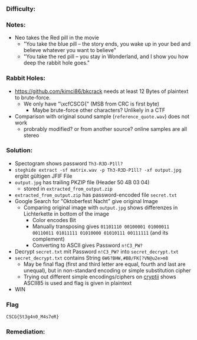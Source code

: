 ### Difficulty:

### Notes:
- Neo takes the Red pill in the movie
	- "You take the blue pill – the story ends, you wake up in your bed and believe whatever you want to believe"
	- "You take the red pill – you stay in Wonderland, and I show you how deep the rabbit hole goes."
	
### Rabbit Holes:
- https://github.com/kimci86/bkcrack needs at least 12 Bytes of plaintext to brute-force.
	- We only have "\xcfCSCG{" (MSB from CRC is first byte)
		- Maybe brute-force other characters? Unlikely in a CTF
- Comparison with original sound sample (`reference_quote.wav`) does not work
	- probrably modified? or from another source? online samples are all stereo
	
### Solution:
- Spectogram shows password `Th3-R3D-P1ll?`
- `steghide extract -sf matrix.wav -p Th3-R3D-P1ll? -xf output.jpg` ergibt gültigen JFIF File
- `output.jpg` has trailing PKZIP file (Header 50 4B 03 04)
	- stored in `extracted_from_output.zip`
- `extracted_from_output.zip` has password-encoded file `secret.txt`
- Google Search for "Oktoberfest Nacht" give original Image
	- Comparing original image with `output.jpg` shows differenzes in Lichterkette in bottom of the image
		- Color encodes Bit
		- Manually transposing gives `01101110 00100001 01000011 00110011 01011111 01010000 01010111 00111111` (and its complement)
		- Converting to ASCII gives Password `n!C3_PW?`
- Decrypt `secret.txt` mit Password `n!C3_PW?` into `secret_decrypt.txt`
- `secret_decrypt.txt` contains String `6W6?BHW,#BB/FK[?VN@u2e>m8`
	- May be final flag (first and third letter are equal, fourth and last are unequal), but in non-standard encoding or simple substitution cipher
	- Trying out different simple encodings/ciphers on [cryptii](https://cryptii.com/) shows ASCII85 is used and flag is given in plaintext
- WIN
### Flag
`CSCG{St3g4n0_M4s7eR}`
### Remediation: